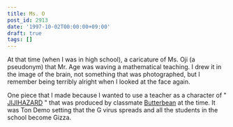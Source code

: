 ```yaml
---
title: Ms. O
post_id: 2913
date: '1997-10-02T00:00:00+09:00'
draft: true
tags: []
---
```


At that time (when I was in high school), a caricature of Ms. Oji (a pseudonym) that Mr. Age was waving a mathematical teaching. I drew it in the image of the brain, not something that was photographed, but I remember being terribly alright when I looked at the face again.

One piece that I made because I wanted to use a teacher as a character of " [JIJIHAZARD](https://danmaq.com/2898) " that was produced by classmate [Butterbean](http://mixi.jp/show_friend.pl?id=2308126) at the time. It was Ton Demo setting that the G virus spreads and all the students in the school become Gizza.
